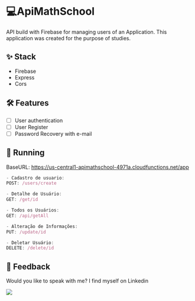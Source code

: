 # ****💻ApiMathSchool****

 API build with Firebase for managing users of an Application. This application was created for the purpose of studies.
 
## ****✨ Stack****

- Firebase
- Express
- Cors

## **🛠️ Features**

- [ ] User authentication
- [ ] User Register
- [ ] Password Recovery with e-mail

## 🔧 ****Running****

BaseURL: https://us-central1-apimathschool-4971a.cloudfunctions.net/app

```js
- Cadastro de usuario: 
POST: /users/create

- Detalhe de Usuário:
GET: /get/id

- Todos os Usuários:
GET: /api/getAll

- Alteração de Informações:
PUT: /update/id

- Deletar Usuário:
DELETE: /delete/id

```

## ****📄 Feedback****

Would you like to speak with me? I find myself on Linkedin <br>

  <a href="https://www.linkedin.com/in/victor-avila-ciechovicz-55a172106/" target="_blank"><img src="https://img.shields.io/badge/linkedin-%230077B5.svg?style=for-the-badge&logo=linkedin&logoColor=white" target="_blank"></a> 
